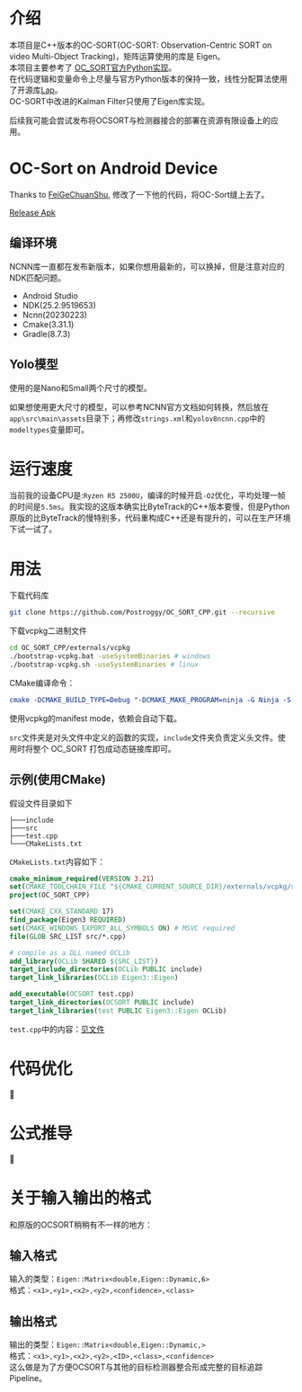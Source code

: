 # 介绍
本项目是C++版本的OC-SORT(OC-SORT: Observation-Centric SORT on video Multi-Object Tracking)，矩阵运算使用的库是 Eigen。  
本项目主要参考了 [OC_SORT官方Python实现](https://github.com/noahcao/OC_SORT)。  
在代码逻辑和变量命令上尽量与官方Python版本的保持一致，线性分配算法使用了开源库[Lap](https://github.com/gatagat/lap/tree/master/lap)。  
OC-SORT中改进的Kalman Filter只使用了Eigen库实现。

后续我可能会尝试发布将OCSORT与检测器接合的部署在资源有限设备上的应用。

# OC-Sort on Android Device
Thanks to [FeiGeChuanShu](https://github.com/FeiGeChuanShu/ncnn-android-yolov8), 修改了一下他的代码，将OC-Sort缝上去了。

[Release Apk]()


## 编译环境
NCNN库一直都在发布新版本，如果你想用最新的，可以换掉，但是注意对应的NDK匹配问题。
- Android Studio
- NDK(25.2.9519653)
- Ncnn(20230223)
- Cmake(3.31.1)
- Gradle(8.7.3)

## Yolo模型
使用的是Nano和Small两个尺寸的模型。

如果想使用更大尺寸的模型，可以参考NCNN官方文档如何转换，然后放在`app\src\main\assets`目录下；再修改`strings.xml`和`yolov8ncnn.cpp`中的`modeltypes`变量即可。

# 运行速度
当前我的设备CPU是:`Ryzen R5 2500U`，编译的时候开启`-O2`优化，平均处理一帧的时间是`5.5ms`。我实现的这版本确实比ByteTrack的C++版本要慢，但是Python原版的比ByteTrack的慢特别多，代码重构成C++还是有提升的，可以在生产环境下试一试了。

# 用法
下载代码库
```bash
git clone https://github.com/Postroggy/OC_SORT_CPP.git --recursive
```
下载vcpkg二进制文件
```bash
cd OC_SORT_CPP/externals/vcpkg
./bootstrap-vcpkg.bat -useSystemBinaries # windows
./bootstrap-vcpkg.sh -useSystemBinaries # linux
```
CMake编译命令：
```cmake
cmake -DCMAKE_BUILD_TYPE=Debug "-DCMAKE_MAKE_PROGRAM=ninja -G Ninja -S [path to]\OC_SORT_CPP -B [path-to]\OC_SORT_CPP\cmake-build-debug
```
使用vcpkg的manifest mode，依赖会自动下载。

`src`文件夹是对头文件中定义的函数的实现，`include`文件夹负责定义头文件。使用时将整个 OC_SORT 打包成动态链接库即可。  
## 示例(使用CMake)
假设文件目录如下
```text
├───include
├───src
├───test.cpp
└───CMakeLists.txt
```

`CMakeLists.txt`内容如下：
```cmake
cmake_minimum_required(VERSION 3.21)
set(CMAKE_TOOLCHAIN_FILE "${CMAKE_CURRENT_SOURCE_DIR}/externals/vcpkg/scripts/buildsystems/vcpkg.cmake" CACHE STRING "Vcpkg toolchain file")
project(OC_SORT_CPP)

set(CMAKE_CXX_STANDARD 17)
find_package(Eigen3 REQUIRED)
set(CMAKE_WINDOWS_EXPORT_ALL_SYMBOLS ON) # MSVC required
file(GLOB SRC_LIST src/*.cpp)

# compile as a DLL named OCLib
add_library(OCLib SHARED ${SRC_LIST})
target_include_directories(OCLib PUBLIC include)
target_link_libraries(OCLib Eigen3::Eigen)

add_executable(OCSORT test.cpp)
target_link_directories(OCSORT PUBLIC include)
target_link_libraries(test PUBLIC Eigen3::Eigen OCLib)
```

`test.cpp`中的内容：[见文件](https://github.com/Postroggy/OC_SORT_CPP/blob/master/test.cpp)

# 代码优化
:construction:

# 公式推导
:construction:

# 关于输入输出的格式
和原版的OCSORT稍稍有不一样的地方：
## 输入格式
输入的类型：`Eigen::Matrix<double,Eigen::Dynamic,6>`  
格式：`<x1>,<y1>,<x2>,<y2>,<confidence>,<class>`

## 输出格式
输出的类型：`Eigen::Matrix<double,Eigen::Dynamic,>`  
格式：`<x1>,<y1>,<x2>,<y2>,<ID>,<class>,<confidence>`  
这么做是为了方便OCSORT与其他的目标检测器整合形成完整的目标追踪Pipeline。


